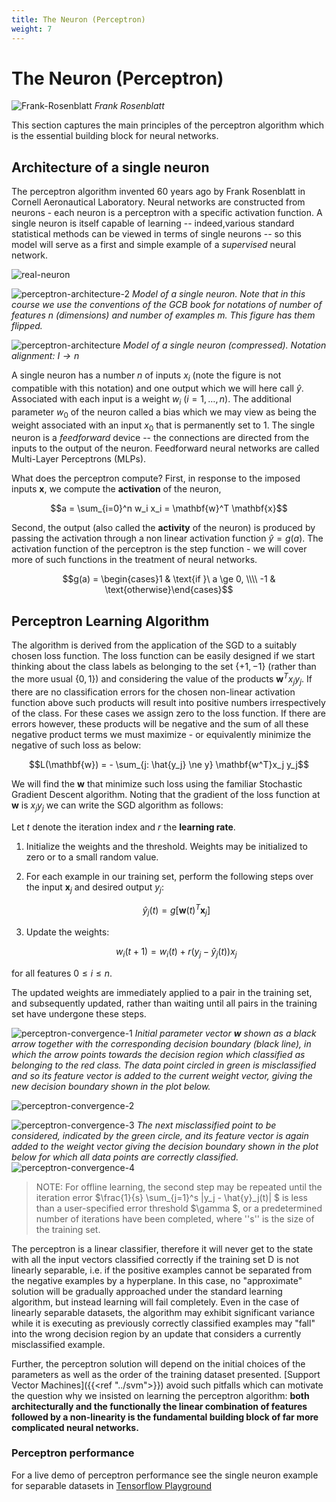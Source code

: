 ```yaml
---
title: The Neuron (Perceptron)
weight: 7
---
```


# The Neuron (Perceptron)

![Frank-Rosenblatt](images/frankrosenblatt.png#center)
*Frank Rosenblatt*

This section captures the main principles of the perceptron algorithm which is the essential building block for neural networks. 

## Architecture of a single neuron

The perceptron algorithm invented 60 years ago by Frank Rosenblatt in Cornell Aeronautical Laboratory. Neural networks are constructed from neurons - each neuron is a perceptron with a specific activation function.  A single neuron is itself capable of learning -- indeed,various standard statistical methods can be viewed in terms of single neurons -- so this model will serve as a first and simple example of a *supervised* neural network.

![real-neuron](images/real-neuron.png#center)

![perceptron-architecture-2](images/perceptron-architecture-2.png#center)
*Model of a single neuron. Note that in this course we use the conventions of the GCB book for notations of number of features $n$ (dimensions) and number of examples $m$. This figure has them flipped.*

![perceptron-architecture](images/perceptron-architecture.png#center)
*Model of a single neuron (compressed). Notation alignment: $I \rightarrow n$*

A single neuron has a number $n$ of  inputs $x_i$ (note the figure is not compatible with this notation) and one output which we will here call $\hat{y}$. Associated with each input is a weight $w_i$ ($i = 1 ,\ldots, n$). The additional parameter $w_0$ of the neuron called a bias which we may view as being the weight associated with an input $x_0$ that is permanently set to 1. The single neuron is a *feedforward* device -- the connections 
are directed from the inputs to the output of the neuron.  Feedforward neural networks are called Multi-Layer Perceptrons (MLPs). 

What does the perceptron compute? First, in response to the imposed inputs  $\mathbf{x}$, we compute the **activation** of the neuron, 

$$a = \sum_{i=0}^n w_i x_i  = \mathbf{w}^T \mathbf{x}$$

Second, the output (also  called the **activity** of the neuron)  is produced by passing the activation through a non linear activation function $\hat{y} = g(a)$. The activation function of the perceptron is the step function - we will cover more of such functions in the treatment of neural networks.

$$g(a) = \begin{cases}1 & \text{if }\ a \ge 0, \\\\ 
-1 & \text{otherwise}\end{cases}$$

## Perceptron Learning Algorithm

The algorithm is derived from the application of the SGD to a suitably chosen loss function. The loss function can be easily designed if we start thinking about the class labels as belonging to the set $\{+1,-1\}$ (rather than the more usual $\{0,1\}$) and considering the value of the products
$\mathbf{w}^T x_j y_j$. If there are no classification errors for the chosen non-linear activation function above such products will result into positive numbers irrespectively of the class. For these cases we assign zero to the loss function. If there are errors however, these products will be negative and the sum of all these negative product terms we must maximize - or equivalently minimize the negative of such loss as below:

$$L(\mathbf{w}) = - \sum_{j: \hat{y_j} \ne y} \mathbf{w^T}x_j y_j$$

We will find the $\mathbf{w}$ that minimize such loss using the familiar Stochastic Gradient Descent algorithm.  Noting that the gradient of the loss function at $\mathbf{w}$ is $x_j y_j$ we can write the SGD algorithm as follows:

Let $t$ denote the iteration index and $r$ the **learning rate**.

1. Initialize the weights and the threshold. Weights may be initialized to zero or to a small random value. 
   
2. For each example in our training set, perform the following steps over the input $\mathbf{x}_j$ and desired output $y_j$:

    $$\hat{y}_j(t) = g[\mathbf{w}(t)^T \mathbf{x}_j]$$ 
       
3. Update the weights:
    
    $$w_i(t+1) = w_i(t) + r (y_j - \hat y_j(t)) x_j$$

for all features $0 \leq i \leq n$.

The updated weights are immediately applied to a pair in the training set, and subsequently updated, rather than waiting until all pairs in the training set have undergone these steps.

![perceptron-convergence-1](images/Figure4.7a.png)
*Initial parameter vector $\mathbf w$ shown as a black arrow together with the corresponding decision boundary (black line), in which the arrow points towards the decision region which classified as belonging to the red class.  The data point circled in green is misclassified and so its feature vector is added to the current weight vector, giving the new decision boundary shown in the plot below.*  

![perceptron-convergence-2](images/Figure4.7b.png)

![perceptron-convergence-3](images/Figure4.7c.png)
*The next misclassified point to be considered, indicated  by  the  green  circle,  and  its  feature  vector  is  again  added  to  the  weight  vector  giving  the  decision boundary shown in the plot below for which all data points are correctly classified.*
![perceptron-convergence-4](images/Figure4.7d.png)

> NOTE: For offline learning, the second step may be repeated until the iteration error $\frac{1}{s} \sum_{j=1}^s |y_j - \hat{y}_j(t)| $ is less than a user-specified error threshold $\gamma $, or a predetermined number of iterations have been completed, where ''s'' is the size of the training set.

The perceptron is a linear classifier, therefore it will never get to the state with all the input vectors classified correctly if the training set D is not linearly separable, i.e. if the positive examples cannot be separated from the negative examples by a hyperplane. In this case, no "approximate" solution will be gradually approached under the standard learning algorithm, but instead learning will fail completely. Even in the case of linearly separable datasets, the algorithm may exhibit significant variance while it is executing as previously correctly classified examples may "fall" into the wrong decision region by an update that considers a currently misclassified example. 

Further, the perceptron solution will depend on the initial choices of the parameters as well as the order of the training dataset presented. [Support Vector Machines]({{<ref "../svm">}}) avoid such pitfalls which can motivate the question why we insisted on learning the perceptron algorithm: **both architecturally and the functionally the linear combination of features followed by a non-linearity is the fundamental building block of far more complicated neural networks.** 

### Perceptron performance
For a live demo of perceptron performance see the single neuron example for separable datasets in [Tensorflow Playground](https://playground.tensorflow.org)
